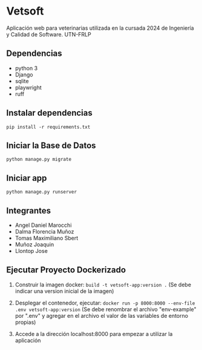 # Vetsoft

Aplicación web para veterinarias utilizada en la cursada 2024 de Ingeniería y Calidad de Software. UTN-FRLP

## Dependencias

-   python 3
-   Django
-   sqlite
-   playwright
-   ruff

## Instalar dependencias

`pip install -r requirements.txt`

## Iniciar la Base de Datos

`python manage.py migrate`

## Iniciar app

`python manage.py runserver`

## Integrantes

-   Angel Daniel Marocchi
-   Dalma Florencia Muñoz
-   Tomas Maximiliano Sbert
-   Muñoz Joaquin
-   Llontop Jose

## Ejecutar Proyecto Dockerizado

1. Construir la imagen docker: `build -t vetsoft-app:version .` (Se debe indicar una version inicial de la imagen)

2. Desplegar el contenedor, ejecutar: `docker run -p 8000:8000 --env-file .env vetsoft-app:version` (Se debe renombrar el archivo "env-example" por ".env" y agregar en el archivo el valor de las variables de entorno propias)

3. Accede a la dirección localhost:8000 para empezar a utilizar la aplicación